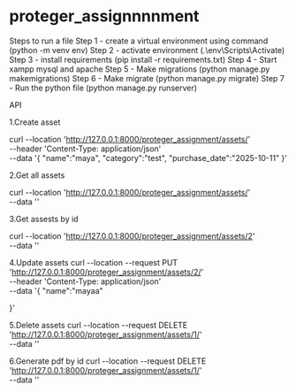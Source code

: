 # proteger_assignnnnment

Steps to run a file
Step 1 - create a virtual environment using command (python -m venv env)
Step 2 - activate environment (.\env\Scripts\Activate)
Step 3 - install requirements (pip install -r requirements.txt)
Step 4 - Start xampp mysql and apache
Step 5 - Make migrations (python manage.py makemigrations)
Step 6 - Make migrate (python manage.py migrate)
Step 7 - Run the python file (python manage.py runserver)

API

1.Create asset

curl --location 'http://127.0.0.1:8000/proteger_assignment/assets/' \
--header 'Content-Type: application/json' \
--data '{
    "name":"maya",
    "category":"test",
    "purchase_date":"2025-10-11"
}'


2.Get all assets

curl --location 'http://127.0.0.1:8000/proteger_assignment/assets/' \
--data ''

3.Get assests by id

curl --location 'http://127.0.0.1:8000/proteger_assignment/assets/2' \
--data ''


4.Update assets
curl --location --request PUT 'http://127.0.0.1:8000/proteger_assignment/assets/2/' \
--header 'Content-Type: application/json' \
--data '{
    "name":"mayaa"
   
}'

5.Delete assets
curl --location --request DELETE 'http://127.0.0.1:8000/proteger_assignment/assets/1/' \
--data ''

6.Generate pdf by id
curl --location --request DELETE 'http://127.0.0.1:8000/proteger_assignment/assets/1/' \
--data ''